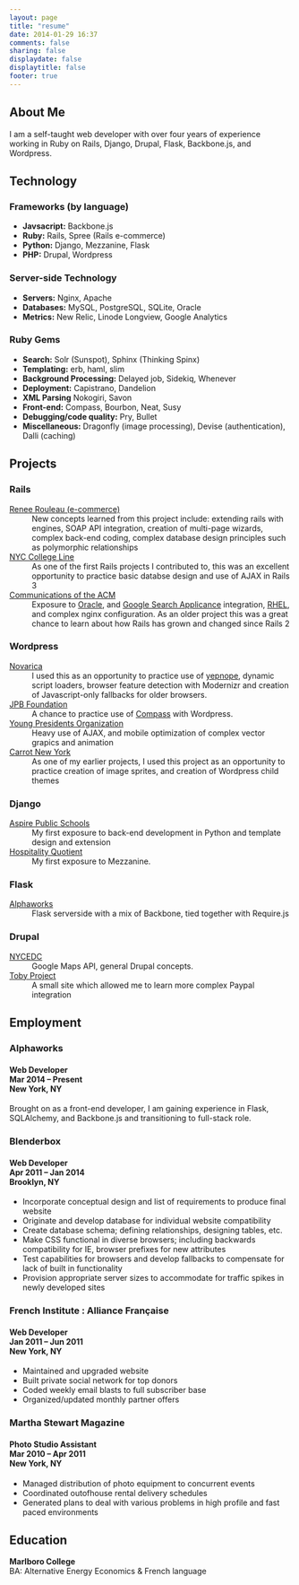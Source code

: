 ```yaml
---
layout: page
title: "resume"
date: 2014-01-29 16:37
comments: false
sharing: false
displaydate: false
displaytitle: false
footer: true
---
```


<section class="about section">
  <h2>About Me</h2>
  <p class="squat">I am a self-taught web developer with over four years of experience working in Ruby on Rails, Django, Drupal, Flask, Backbone.js, and Wordpress.</p>
</section>

<section class="technology section">
  <h2>Technology</h2>
  <h3>Frameworks (by language)</h3>

  <ul>
  <li><b>Javsacript:</b> Backbone.js</li>
  <li><b>Ruby:</b> Rails, Spree (Rails e-commerce)</li>
  <li><b>Python:</b> Django, Mezzanine, Flask</li>
  <li><b>PHP:</b> Drupal, Wordpress</li>
  </ul>

  <h3>Server-side Technology</h3>

  <ul>
  <li><b>Servers:</b> Nginx, Apache</li>
  <li><b>Databases:</b> MySQL, PostgreSQL, SQLite, Oracle</li>
  <li><b>Metrics:</b> New Relic, Linode Longview, Google Analytics</li>
  </ul>

  <h3>Ruby Gems</h3>

  <ul>
  <li><b>Search:</b> Solr (Sunspot), Sphinx (Thinking Spinx)</li>
  <li><b>Templating:</b> erb, haml, slim</li>
  <li><b>Background Processing:</b> Delayed job, Sidekiq, Whenever</li>
  <li><b>Deployment:</b> Capistrano, Dandelion</li>
  <li><b>XML Parsing</b> Nokogiri, Savon</li>
  <li><b>Front-end:</b> Compass, Bourbon, Neat, Susy</li>
  <li><b>Debugging/code quality:</b> Pry, Bullet</li>
  <li><b>Miscellaneous:</b> Dragonfly (image processing), Devise (authentication), Dalli (caching)</li>
  </ul>
</section>

<section class="projects section">
  <h2>Projects</h2>

  <h3>Rails</h3>
  <dl>
  <dt><a target="_blank" href="http://reneerouleau.com">Renee Rouleau (e-commerce)</a></dt>
  <dd>New concepts learned from this project include: extending rails with engines, SOAP API integration, creation of multi-page wizards, complex back-end coding, complex database design principles such as polymorphic relationships</dd>

  <dt><a target="_blank" href="http://nyccollegeline.com">NYC College Line</a></dt>
  <dd>As one of the first Rails projects I contributed to, this was an excellent opportunity to practice basic databse design and use of AJAX in Rails 3</dd>

  <dt><a target="_blank" href="http://cacm.acm.org">Communications of the ACM</a></dt>
  <dd>Exposure to <a target="_blank" href="http://www.oracle.com/us/products/database/overview/index.html">Oracle</a>, and <a target="_blank" href="http://www.google.com/enterprise/search/products/gsa.html">Google Search Applicance</a> integration, <a target="_blank" href="http://www.redhat.com/products/enterprise-linux/">RHEL</a>, and complex nginx configuration. As an older project this was a great chance to learn about how Rails has grown and changed since Rails 2</dd>
  </dl>

  <h3>Wordpress</h3>
  <dl>
  <dt><a target="_blank" href="http://novarica.com">Novarica</a></dt>
  <dd>I used this as an opportunity to practice use of <a target="_blank" href="http://yepnopejs.com/">yepnope</a>, dynamic script loaders, browser feature detection with Modernizr and creation of Javascript-only fallbacks for older browsers.</dd>

  <dt><a target="_blank" href="http://jpbfoundation.org">JPB Foundation</a></dt>
  <dd>A chance to practice use of <a target="_blank" href="http://compass-style.org/">Compass</a> with Wordpress.</dd>

  <dt><a target="_blank" href="http://ypo.org">Young Presidents Organization</a></dt>
  <dd>Heavy use of AJAX, and mobile optimization of complex vector grapics and animation</dd> 

  <dt><a target="_blank" href="http://carrotnewyork.com">Carrot New York</a></dt>
  <dd>As one of my earlier projects, I used this project as an opportunity to practice creation of image sprites, and creation of Wordpress child themes</dd>
  </dl>

  <h3>Django</h3>
  <dl>
  <dt><a target="_blank" href="http://aspirepublicschools.org/">Aspire Public Schools</a></dt>
  <dd>My first exposure to back-end development in Python and template design and extension</dd> 

  <dt><a target="_blank" href="http://hospitalityq.com/">Hospitality Quotient</a></dt>
  <dd>My first exposure to Mezzanine.</dd> 
  </dl>
  
  
  <h3>Flask</h3>
  <dl>
  <dt><a target="_blank" href="http://alphaworks.net/">Alphaworks</a></dt>
  <dd>Flask serverside with a mix of Backbone, tied together with Require.js</dd> 	 
  </dl>

  <h3>Drupal</h3>
  <dl>
  <dt><a target="_blank" href="http://nycedc.com">NYCEDC</a></dt>
  <dd>Google Maps API, general Drupal concepts.</dd>

  <dt><a target="_blank" href="http://tobyproject.org">Toby Project</a></dt>
  <dd>A small site which allowed me to learn more complex Paypal integration</dd>
  </dl>
</section>

<section class="employment section">
  <h2>Employment</h2>
  
  <h3>Alphaworks</h3>
  <h4>Web Developer<br />
  Mar 2014 – Present<br />
  New York, NY</h4>
  <p>Brought on as a front-end developer, I am gaining experience in Flask, SQLAlchemy, and Backbone.js and transitioning to full-stack role.</p>

  <h3>Blenderbox</h3>
  <h4>Web Developer<br />
  Apr 2011 – Jan 2014<br />
  Brooklyn, NY</h4>

  <ul>
  <li>Incorporate conceptual design and list of requirements to produce final website</li>
  <li>Originate and develop database for individual website compatibility</li>
  <li>Create database schema; defining relationships, designing tables, etc.</li>
  <li>Make CSS functional in diverse browsers; including backwards compatibility for IE, browser prefixes for new attributes</li>
  <li>Test capabilities for browsers and develop fallbacks to compensate for lack of built in functionality</li>
  <li>Provision appropriate server sizes to accommodate for traffic spikes in newly developed sites</li>
  </ul>

  <h3>French Institute : Alliance Française</h3>
  <h4>Web Developer <br />
  Jan 2011 – Jun 2011 <br />
  New York, NY</h4>

  <ul>
  <li>Maintained and upgraded website</li>
  <li>Built private social network for top donors</li>
  <li>Coded weekly email blasts to full subscriber base</li>
  <li>Organized/updated monthly partner offers</li>
  </ul>

  <h3>Martha Stewart Magazine</h3>
  <h4>Photo Studio Assistant<br />
  Mar 2010 – Apr 2011 <br />
  New York, NY</h4>

  <ul>
  <li>Managed distribution of photo equipment to concurrent events</li>
  <li>Coordinated out­of­house rental delivery schedules</li>
  <li>Generated plans to deal with various problems in high profile and fast paced environments</li>
  </ul>
</section>

<section class="education section">
  <h2>Education</h2>
  <p><b>Marlboro College</b> <br />
  BA: Alternative Energy Economics &amp; French language</p>
</section>


